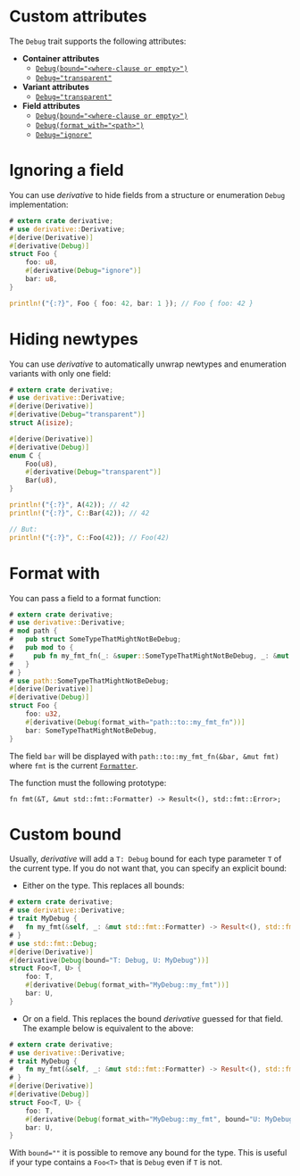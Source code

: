 # Custom attributes
The `Debug` trait supports the following attributes:

* **Container attributes**
    * [`Debug(bound="<where-clause or empty>")`](#custom-bound)
    * [`Debug="transparent"`](#hiding-newtypes)
* **Variant attributes**
    * [`Debug="transparent"`](#hiding-newtypes)
* **Field attributes**
    * [`Debug(bound="<where-clause or empty>")`](#custom-bound)
    * [`Debug(format_with="<path>")`](#format-with)
    * [`Debug="ignore"`](#ignoring-a-field)

# Ignoring a field

You can use *derivative* to hide fields from a structure or enumeration `Debug`
implementation:

```rust
# extern crate derivative;
# use derivative::Derivative;
#[derive(Derivative)]
#[derivative(Debug)]
struct Foo {
    foo: u8,
    #[derivative(Debug="ignore")]
    bar: u8,
}

println!("{:?}", Foo { foo: 42, bar: 1 }); // Foo { foo: 42 }
```

# Hiding newtypes

You can use *derivative* to automatically unwrap newtypes and enumeration
variants with only one field:

```rust
# extern crate derivative;
# use derivative::Derivative;
#[derive(Derivative)]
#[derivative(Debug="transparent")]
struct A(isize);

#[derive(Derivative)]
#[derivative(Debug)]
enum C {
    Foo(u8),
    #[derivative(Debug="transparent")]
    Bar(u8),
}

println!("{:?}", A(42)); // 42
println!("{:?}", C::Bar(42)); // 42

// But:
println!("{:?}", C::Foo(42)); // Foo(42)
```

# Format with

You can pass a field to a format function:

```rust
# extern crate derivative;
# use derivative::Derivative;
# mod path {
#   pub struct SomeTypeThatMightNotBeDebug;
#   pub mod to {
#     pub fn my_fmt_fn(_: &super::SomeTypeThatMightNotBeDebug, _: &mut std::fmt::Formatter) -> Result<(), std::fmt::Error> { unimplemented!() }
#   }
# }
# use path::SomeTypeThatMightNotBeDebug;
#[derive(Derivative)]
#[derivative(Debug)]
struct Foo {
    foo: u32,
    #[derivative(Debug(format_with="path::to::my_fmt_fn"))]
    bar: SomeTypeThatMightNotBeDebug,
}
```

The field `bar` will be displayed with `path::to::my_fmt_fn(&bar, &mut fmt)`
where `fmt` is the current [`Formatter`].

The function must the following prototype:

```rust,ignore
fn fmt(&T, &mut std::fmt::Formatter) -> Result<(), std::fmt::Error>;
```

# Custom bound

Usually, *derivative* will add a `T: Debug` bound for each type parameter `T`
of the current type. If you do not want that, you can specify an explicit bound:

* Either on the type. This replaces all bounds:

```rust
# extern crate derivative;
# use derivative::Derivative;
# trait MyDebug {
#   fn my_fmt(&self, _: &mut std::fmt::Formatter) -> Result<(), std::fmt::Error>;
# }
# use std::fmt::Debug;
#[derive(Derivative)]
#[derivative(Debug(bound="T: Debug, U: MyDebug"))]
struct Foo<T, U> {
    foo: T,
    #[derivative(Debug(format_with="MyDebug::my_fmt"))]
    bar: U,
}
```

* Or on a field. This replaces the bound *derivative* guessed for that field. The example below is equivalent to the above:

```rust
# extern crate derivative;
# use derivative::Derivative;
# trait MyDebug {
#   fn my_fmt(&self, _: &mut std::fmt::Formatter) -> Result<(), std::fmt::Error>;
# }
#[derive(Derivative)]
#[derivative(Debug)]
struct Foo<T, U> {
    foo: T,
    #[derivative(Debug(format_with="MyDebug::my_fmt", bound="U: MyDebug"))]
    bar: U,
}
```

With `bound=""` it is possible to remove any bound for the type. This is useful
if your type contains a `Foo<T>` that is `Debug` even if `T` is not.

[`Formatter`]: https://doc.rust-lang.org/std/fmt/struct.Formatter.html
